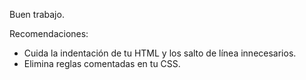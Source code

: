 Buen trabajo.

Recomendaciones:

- Cuida la indentación de tu HTML y los salto de línea innecesarios.
- Elimina reglas comentadas en tu CSS.
